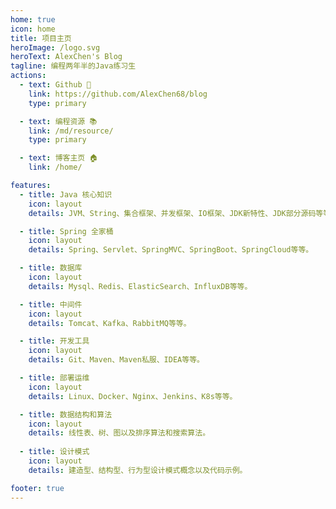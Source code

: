 ```yaml
---
home: true
icon: home
title: 项目主页
heroImage: /logo.svg
heroText: AlexChen's Blog
tagline: 编程两年半的Java练习生
actions:
  - text: Github 🚀
    link: https://github.com/AlexChen68/blog
    type: primary

  - text: 编程资源 📚
    link: /md/resource/
    type: primary

  - text: 博客主页 🏠
    link: /home/

features:
  - title: Java 核心知识
    icon: layout
    details: JVM、String、集合框架、并发框架、IO框架、JDK新特性、JDK部分源码等等。

  - title: Spring 全家桶
    icon: layout
    details: Spring、Servlet、SpringMVC、SpringBoot、SpringCloud等等。

  - title: 数据库
    icon: layout
    details: Mysql、Redis、ElasticSearch、InfluxDB等等。

  - title: 中间件
    icon: layout
    details: Tomcat、Kafka、RabbitMQ等等。

  - title: 开发工具
    icon: layout
    details: Git、Maven、Maven私服、IDEA等等。

  - title: 部署运维
    icon: layout
    details: Linux、Docker、Nginx、Jenkins、K8s等等。

  - title: 数据结构和算法
    icon: layout
    details: 线性表、树、图以及排序算法和搜索算法。
  
  - title: 设计模式
    icon: layout
    details: 建造型、结构型、行为型设计模式概念以及代码示例。

footer: true
---
```

